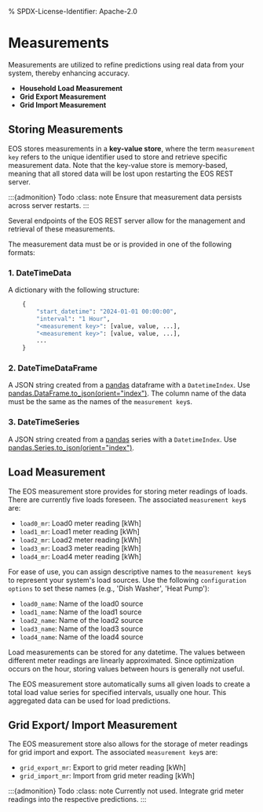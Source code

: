 % SPDX-License-Identifier: Apache-2.0

# Measurements

Measurements are utilized to refine predictions using real data from your system, thereby enhancing
accuracy.

- **Household Load Measurement**
- **Grid Export Measurement**
- **Grid Import Measurement**

## Storing Measurements

EOS stores measurements in a **key-value store**, where the term `measurement key` refers to the
unique identifier used to store and retrieve specific measurement data. Note that the key-value
store is memory-based, meaning that all stored data will be lost upon restarting the EOS REST
server.

:::{admonition} Todo
:class: note
Ensure that measurement data persists across server restarts.
:::

Several endpoints of the EOS REST server allow for the management and retrieval of these
measurements.

The measurement data must be or is provided in one of the following formats:

### 1. DateTimeData

A dictionary with the following structure:

```python
    {
        "start_datetime": "2024-01-01 00:00:00",
        "interval": "1 Hour",
        "<measurement key>": [value, value, ...],
        "<measurement key>": [value, value, ...],
        ...
    }
```

### 2. DateTimeDataFrame

A JSON string created from a [pandas](https://pandas.pydata.org/docs/index.html) dataframe with a
`DatetimeIndex`. Use [pandas.DataFrame.to_json(orient="index")](https://pandas.pydata.org/docs/reference/api/pandas.DataFrame.to_json.html#pandas.DataFrame.to_json).
The column name of the data must be the same as the names of the `measurement key`s.

### 3. DateTimeSeries

A JSON string created from a [pandas](https://pandas.pydata.org/docs/index.html) series with a
`DatetimeIndex`. Use [pandas.Series.to_json(orient="index")](https://pandas.pydata.org/docs/reference/api/pandas.Series.to_json.html#pandas.Series.to_json).

## Load Measurement

The EOS measurement store provides for storing meter readings of loads. There are currently five loads
foreseen. The associated `measurement key`s are:

- `load0_mr`: Load0 meter reading [kWh]
- `load1_mr`: Load1 meter reading [kWh]
- `load2_mr`: Load2 meter reading [kWh]
- `load3_mr`: Load3 meter reading [kWh]
- `load4_mr`: Load4 meter reading [kWh]

For ease of use, you can assign descriptive names to the `measurement key`s to represent your
system's load sources. Use the following `configuration options` to set these names
(e.g., 'Dish Washer', 'Heat Pump'):

- `load0_name`: Name of the load0 source
- `load1_name`: Name of the load1 source
- `load2_name`: Name of the load2 source
- `load3_name`: Name of the load3 source
- `load4_name`: Name of the load4 source

Load measurements can be stored for any datetime. The values between different meter readings are
linearly approximated. Since optimization occurs on the hour, storing values between hours is
generally not useful.

The EOS measurement store automatically sums all given loads to create a total load value series
for specified intervals, usually one hour. This aggregated data can be used for load predictions.

## Grid Export/ Import Measurement

The EOS measurement store also allows for the storage of meter readings for grid import and export.
The associated `measurement key`s are:

- `grid_export_mr`: Export to grid meter reading [kWh]
- `grid_import_mr`: Import from grid meter reading [kWh]

:::{admonition} Todo
:class: note
Currently not used. Integrate grid meter readings into the respective predictions.
:::

